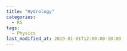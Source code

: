 ```yaml
---
title: "Hydrology"
categories:
  - KG
tags:
  - Physics
last_modified_at: 2019-01-01T12:00:00-10:00
---
```


